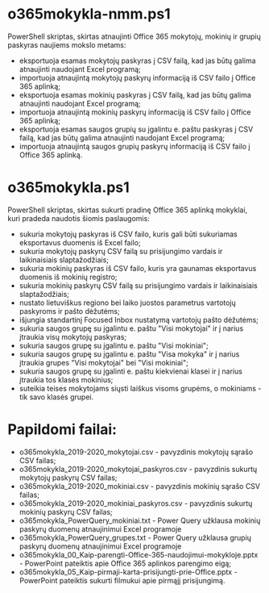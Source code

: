  # o365mokykla-nmm.ps1
 PowerShell skriptas, skirtas atnaujinti Office 365 mokytojų, mokinių ir grupių paskyras naujiems mokslo metams:
  - eksportuoja esamas mokytojų paskyras į CSV failą, kad jas būtų galima atnaujinti naudojant Excel programą;
  - importuoja atnaujintą mokytojų paskyrų informaciją iš CSV failo į Office 365 aplinką;
  - eksportuoja esamas mokinių paskyras į CSV failą, kad jas būtų galima atnaujinti naudojant Excel programą;
  - importuoja atnaujintą mokinių paskyrų informaciją iš CSV failo į Office 365 aplinką;
  - eksportuoja esamas saugos grupių su įgalintu e. paštu paskyras į CSV failą, kad jas būtų galima atnaujinti naudojant Excel programą;
  - importuoja atnaujintą saugos grupių paskyrų informaciją iš CSV failo į Office 365 aplinką.
 
# o365mokykla.ps1
PowerShell skriptas, skirtas sukurti pradinę Office 365 aplinką mokyklai, kuri pradeda naudotis šiomis paslaugomis:
 - sukuria mokytojų paskyras iš CSV failo, kuris gali būti sukuriamas eksportavus duomenis iš Excel failo;
 - sukuria mokytojų paskyrų CSV failą su prisijungimo vardais ir laikinaisiais slaptažodžiais;
 - sukuria mokinių paskyras iš CSV failo, kuris yra gaunamas eksportavus duomenis iš mokinių registro;
 - sukuria mokinių paskyrų CSV failą su prisijungimo vardais ir laikinaisiais slaptažodžiais;
 - nustato lietuviškus regiono bei laiko juostos parametrus vartotojų paskyroms ir pašto dėžutėms;
 - išjungia standartinį Focused Inbox nustatymą vartotojų pašto dėžutėms;
 - sukuria saugos grupę su įgalintu e. paštu "Visi mokytojai" ir į narius įtraukia visų mokytojų paskyras;
 - sukuria saugos grupę su įgalintu e. paštu "Visi mokiniai";
 - sukuria saugos grupę su įgalintu e. paštu "Visa mokyka" ir į narius įtraukia grupes "Visi mokytojai" bei "Visi mokiniai";
 - sukuria saugos grupę su įgalinti e. paštu kiekvienai klasei ir į narius įtraukia tos klasės mokinius;
 - suteikia teises mokytojams siųsti laiškus visoms grupėms, o mokiniams - tik savo klasės grupei.
 
 # Papildomi failai:
  - o365mokykla_2019-2020_mokytojai.csv - pavyzdinis mokytojų sąrašo CSV failas;
  - o365mokykla_2019-2020_mokytojai_paskyros.csv - pavyzdinis sukurtų mokytojų paskyrų CSV failas;
  - o365mokykla_2019-2020_mokiniai.csv - pavyzdinis mokinių sąrašo CSV failas;
  - o365mokykla_2019-2020_mokiniai_paskyros.csv - pavyzdinis sukurtų mokinių paskyrų CSV failas;
  - o365mokykla_PowerQuery_mokiniai.txt - Power Query užklausa mokinių paskyrų duomenų atnaujinimui Excel programoje
  - o365mokykla_PowerQuery_grupes.txt - Power Query užklausa grupių paskyrų duomenų atnaujinimui Excel programoje
  - o365mokykla_00_Kaip-parengti-Office-365-naudojimui-mokykloje.pptx - PowerPoint pateiktis apie Office 365 aplinkos parengimo eigą;
  - o365mokykla_05_Kaip-pirmaji-karta-prisijungti-prie-Office.pptx - PowerPoint pateiktis sukurti filmukui apie pirmąjį prisijungimą.
